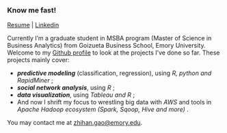  
### Know me fast! 

[Resume](https://zihg.github.io/Gao-Zhihan%20(Kay).pdf) | [Linkedin](https://www.linkedin.com/in/zhihangao)

Currently I’m a graduate student in MSBA program (Master of Science in Business Analytics) from Goizueta Business School, Emory University. Welcome to my [Github profile](https://github.com/ZiHG) to look at the projects I’ve done so far. These projects mainly cover: 

+ ***predictive modeling*** (classification, regression), using <span style="color:ink">*R, python and RapidMiner* </span>; 
+ ***social network analysis***, using <span style="color:ink">*R* </span>; 
+ ***data visualization***, using <span style="color:ink">*Tableau and R* </span>;
+ And now I shrift my focus to wrestling big data with <span style="color:ink">*AWS* </span> and tools in <span style="color:ink">*Apache Hadoop ecosystem (Spark, Sqoop, Hive and more)* </span>. 


You may contact me at zhihan.gao@emory.edu.






